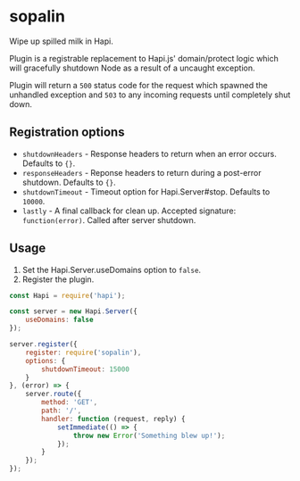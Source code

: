 # sopalin

Wipe up spilled milk in Hapi.

Plugin is a registrable replacement to Hapi.js' domain/protect logic which will gracefully shutdown Node as a result of a uncaught exception.

Plugin will return a `500` status code for the request which spawned the unhandled exception and `503` to any incoming requests until completely shut down.

## Registration options

- `shutdownHeaders` - Response headers to return when an error occurs. Defaults to `{}`.
- `responseHeaders` - Reponse headers to return during a post-error shutdown. Defaults to `{}`.
- `shutdownTimeout` - Timeout option for Hapi.Server#stop. Defaults to `10000`.
- `lastly` - A final callback for clean up. Accepted signature: `function(error)`. Called after server shutdown.

## Usage
1. Set the Hapi.Server.useDomains option to `false`.
2. Register the plugin.

```js
const Hapi = require('hapi');

const server = new Hapi.Server({
    useDomains: false
});

server.register({
    register: require('sopalin'),
    options: {
        shutdownTimeout: 15000
    }
}, (error) => {
    server.route({
        method: 'GET',
        path: '/',
        handler: function (request, reply) {
            setImmediate(() => {
                throw new Error('Something blew up!');
            });
        }
    });
});
```
